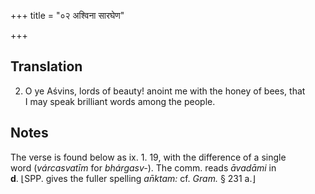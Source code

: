 +++
title = "०२ अश्विना सारघेण"

+++
## Translation
2. O ye Aśvins, lords of beauty! anoint me with the honey of bees, that  
I may speak brilliant words among the people.

## Notes
The verse is found below as ix. 1. 19, with the difference of a single  
word (*várcasvatīm* for *bhárgasv-*). The comm. reads *āvadāmi* in  
**d**. ⌊SPP. gives the fuller spelling *an̄ktam:* cf. *Gram.* § 231 a.⌋
